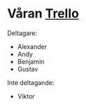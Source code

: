 # Våran [Trello](https://trello.com/b/EbP37Rnn/quire)

Deltagare: 
* Alexander
* Andy
* Benjamin 
* Gustav

Inte deltagande:
* Viktor
